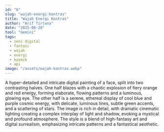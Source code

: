 ```yaml
---
id: "6"
slug: "wajah-energi-kontras"
title: "Wajah Energi Kontras"
author: "Arif Tirtana"
date: "2025-08-28"
tool: "Gemini"
tags:
  - seni digital
  - fantasi
  - wajah
  - energi
  - kosmik
  - api
image: "/assets/wajah-kontras.webp"
---
```


A hyper-detailed and intricate digital painting of a face, split into two contrasting halves. One half blazes with a chaotic explosion of fiery orange and red energy, forming elaborate, flowing patterns and a luminous, glowing eye. The other half is a serene, ethereal display of cool blue and purple cosmic energy, with delicate, luminous lines, subtle green accents, and a scattering of stars. The image is rich in detail, with dramatic cinematic lighting creating a complex interplay of light and shadow, evoking a mystical and profound atmosphere. The style is a blend of high-fantasy art and digital surrealism, emphasizing intricate patterns and a fantastical aesthetic.
